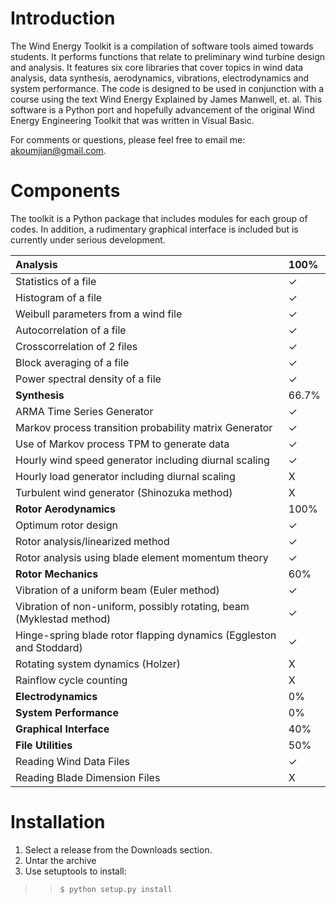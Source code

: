 # Introduction #

The Wind Energy Toolkit is a compilation of software tools aimed towards students. It
performs functions that relate to preliminary wind turbine design and analysis. It features
six core libraries that cover topics in wind data analysis, data synthesis, aerodynamics,
vibrations, electrodynamics and system performance. The code is designed to be used in
conjunction with a course using the text Wind Energy Explained by James Manwell, et.
al. This software is a Python port and hopefully advancement of the original Wind Energy
Engineering Toolkit that was written in Visual Basic.

For comments or questions, please feel free to email me: akoumjian@gmail.com.

# Components #
The toolkit is a Python package that includes modules for each group of codes. In addition, a rudimentary graphical interface is included but is currently under serious development.

| **Analysis** | 100% |
|:-------------|:-----|
|Statistics of a file | ✓ |
|Histogram of a file | ✓ |
|Weibull parameters from a wind file | ✓ |
|Autocorrelation of a file | ✓ |
|Crosscorrelation of 2 files | ✓ |
|Block averaging of a file | ✓ |
|Power spectral density of a file | ✓ |
| **Synthesis** | 66.7% |
|ARMA Time Series Generator | ✓ |
|Markov process transition probability matrix Generator | ✓ |
|Use of Markov process TPM to generate data | ✓ |
|Hourly wind speed generator including diurnal scaling | ✓ |
|Hourly load generator including diurnal scaling | X |
|Turbulent wind generator (Shinozuka method) | X |
| **Rotor Aerodynamics** | 100% |
|Optimum rotor design | ✓ |
|Rotor analysis/linearized method | ✓ |
|Rotor analysis using blade element momentum theory | ✓ |
|**Rotor Mechanics** | 60% |
|Vibration of a uniform beam (Euler method) | ✓ |
|Vibration of non-uniform, possibly rotating, beam (Myklestad method) | ✓ |
|Hinge-spring blade rotor flapping dynamics (Eggleston and Stoddard) | ✓ |
|Rotating system dynamics (Holzer) | X |
|Rainflow cycle counting | X |
| **Electrodynamics** | 0% |
| **System Performance** | 0% |
| **Graphical Interface** | 40% |
| **File Utilities** | 50% |
|Reading Wind Data Files | ✓ |
|Reading Blade Dimension Files | X |


# Installation #
  1. Select a release from the Downloads section.
  1. Untar the archive
  1. Use setuptools to install:
> > `$ python setup.py install `